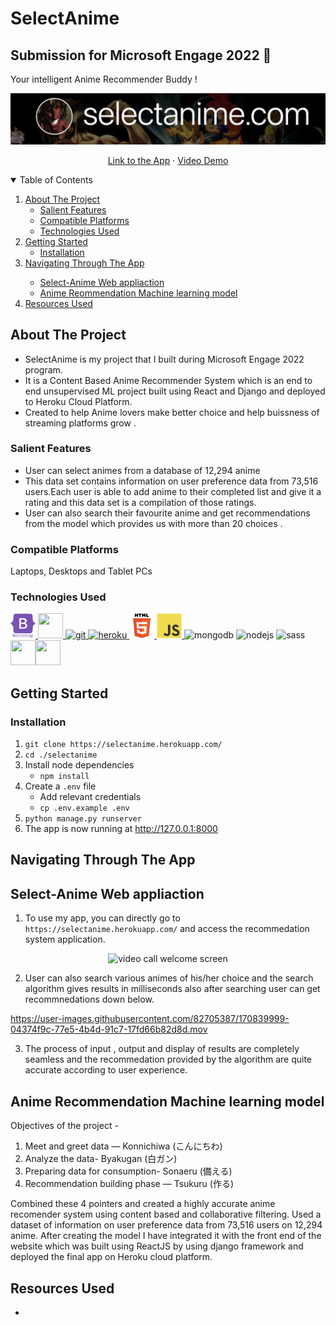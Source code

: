 # SelectAnime
## Submission for Microsoft Engage 2022 🌟

Your intelligent Anime Recommender Buddy !


<p align="center">
<a href="https://selectanime.herokuapp.com/">
<img src="Images/Icon.png" alt="Selectanime-logo"/>
</a>
</p>
 

<p align="center">
 <a target="_blank" href="https://selectanime.herokuapp.com/">Link to the App</a>
    ·
 <a target="_blank" href="https://youtu.be/O7uGtnhZe2s">Video Demo</a>
</p>
    
<!-- TABLE OF CONTENTS -->
<details open="open">
  <summary>Table of Contents</summary>
  <ol>
    <li>
      <a href="#about-the-project">About The Project</a>
      <ul>
        <li><a href="#salient-features">Salient Features</a></li>
        <li><a href="#compatible-platforms">Compatible Platforms</a></li>
        <li><a href="#technologies-used">Technologies Used</a></li>
      </ul>
    <li>
      <a href="#getting-started">Getting Started</a>
      <ul>
        <li><a href="#installation">Installation</a></li>
      </ul>
    </li>
    <li><a href="#navigating-through-the-app">Navigating Through The App</a></li><ul>
        <li><a href="#select-anime--web-appliaction">Select-Anime  Web appliaction</a></li>
        <li><a href="#anime-reommendation-machine-learning-model">Anime Reommendation Machine learning model</a></li>
      </ul>
    <li><a href="#resources-used">Resources Used</a></li>
  </ol>
</details>

<!-- ABOUT THE PROJECT -->

## About The Project
* SelectAnime is my project that I built during Microsoft Engage 2022 program. 
* It is a Content Based Anime Recommender System which is an end to end unsupervised ML project built using React and Django and deployed to Heroku Cloud Platform. 
* Created to help Anime lovers make better choice and help buissness of streaming platforms grow .

### Salient Features
* User can select animes from a database of 12,294 anime
* This data set contains information on user preference data from 73,516 users.Each user is able to add anime to their completed list and give it a rating and this data set is a compilation of those ratings.
* User can also search their favourite anime and get recommendations from the model which provides us with more than 20 choices .
 
### Compatible Platforms
Laptops, Desktops and Tablet PCs

### Technologies Used

<p align="left"> <a href="https://getbootstrap.com" target="_blank"> <img src="https://raw.githubusercontent.com/devicons/devicon/master/icons/bootstrap/bootstrap-plain-wordmark.svg" alt="bootstrap" width="40" height="40"/> </a> <a href="https://www.w3schools.com/css/" target="_blank"> <img src="https://user-images.githubusercontent.com/82705387/170838888-04528cf0-abc2-41e0-8967-a2656c72d17e.png" width="40" height="40/> <a href="https://git-scm.com/" target="_blank"> <img src="https://www.vectorlogo.zone/logos/git-scm/git-scm-icon.svg" alt="git" width="40" height="40"/> </a> <a href="https://heroku.com" target="_blank"> <img src="https://www.vectorlogo.zone/logos/heroku/heroku-icon.svg" alt="heroku" width="40" height="40"/> </a> <a href="https://www.w3.org/html/" target="_blank"> <img src="https://raw.githubusercontent.com/devicons/devicon/master/icons/html5/html5-original-wordmark.svg" alt="html5" width="40" height="40"/> </a> <a href="https://developer.mozilla.org/en-US/docs/Web/JavaScript" target="_blank"> <img src="https://raw.githubusercontent.com/devicons/devicon/master/icons/javascript/javascript-original.svg" alt="javascript" width="40" height="40"/> </a> <img src="https://pluralsight2.imgix.net/paths/images/react-c618d5c243.png" alt="mongodb" width="40" height="40"/> <img src="https://www.fullstackpython.com/img/logos/django.png" alt="nodejs" width="40" height="40"/> <img src="https://upload.wikimedia.org/wikipedia/commons/thumb/0/0a/Python.svg/1200px-Python.svg.png" alt="sass" width="40" height="40"/> </a> <img src="https://user-images.githubusercontent.com/82705387/170839156-823b1356-e096-4064-8c48-b5db2ccf45d4.png" width="40" height="40"/><img src="https://daqxzxzy8xq3u.cloudfront.net/wp-content/uploads/2019/04/21032431/redux-cover-imgage-1024x768.jpg" width="40" height="40"/> </a> </p>


<!-- installing the project -->
## Getting Started

 ### Installation

1. `git clone https://selectanime.herokuapp.com/` 
2. `cd ./selectanime`
3. Install node dependencies 
   - `npm install`
4. Create a `.env` file 
   - Add relevant credentials
   - `cp .env.example .env` 
5. `python manage.py runserver`
6. The app is now running at http://127.0.0.1:8000

<!-- APP TUTORIAL-->
## Navigating Through The App

## Select-Anime  Web appliaction

1.  To use my app, you can directly go to `https://selectanime.herokuapp.com/` and access the recommedation system application. 

<p align="center"><img src="Images/Homesecreen.png" alt="video call welcome screen" width="700"/></p>

2.  User can also search various animes of his/her choice and the search algorithm gives results in milliseconds also after searching user can get recommnedations down below.

<p align="center">


https://user-images.githubusercontent.com/82705387/170839999-04374f9c-77e5-4b4d-91c7-17fd66b82d8d.mov

</p>



3. The process of input , output and display of results are completely seamless and the recommedation provided by the algorithm are quite accurate according to user experience.
  
## Anime Recommendation Machine learning model

Objectives of the project -

1.   Meet and greet data — Konnichiwa (こんにちわ)
2.   Analyze the data- Byakugan (白ガン)
3.   Preparing data for consumption- Sonaeru (備える)
4.   Recommendation building phase — Tsukuru (作る)

Combined these 4 pointers and created a highly accurate anime recomender system using content based and collaborative filtering. Used a dataset of information on user preference data from 73,516 users on 12,294 anime. After creating the model I have integrated it with the front end of the website which was built using ReactJS by using django framework and deployed the final app on Heroku cloud platform.
  
 <!-- ACKNOWLEDGEMENTS -->

## Resources Used

*
